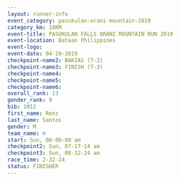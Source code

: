 ```yaml
---
layout: runner-info 
event_category: pasukulan-orani-mountain-2019 
category_km: 10KM 
event-title: PASUKULAN FALLS ORANI MOUNTAIN RUN 2019 
event-location: Bataan Philippines 
event-logo: 
event-date: 04-19-2019 
checkpoint-name2: BAKIAS (T-2) 
checkpoint-name3: FINISH (T-3) 
checkpoint-name4: 
checkpoint-name5: 
checkpoint-name6: 
overall_rank: 13
gender_rank: 9
bib: 1012
first_name: Renz
last_name: Santos
gender: M
team_name: n
start: Sun, 06-00-00 am
checkpoint2: Sun, 07-17-14 am
checkpoint3: Sun, 08-32-24 am
race_time: 2-32-24
status: FINISHER
---
```


